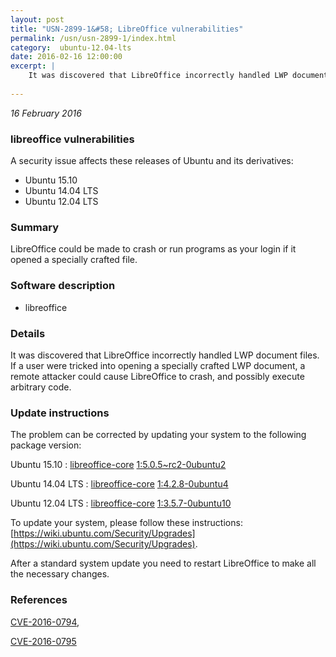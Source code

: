 ```yaml
---
layout: post
title: "USN-2899-1&#58; LibreOffice vulnerabilities"
permalink: /usn/usn-2899-1/index.html
category:  ubuntu-12.04-lts
date: 2016-02-16 12:00:00
excerpt: |
    It was discovered that LibreOffice incorrectly handled LWP document files. If a user were tricked into opening a specially crafted LWP document, a remote attacker could cause LibreOffice to crash, and possibly execute arbitrary code. 
    
--- 
```

 
 

*16 February 2016*

### libreoffice vulnerabilities

A security issue affects these releases of Ubuntu and its derivatives:

* Ubuntu 15.10
* Ubuntu 14.04 LTS
* Ubuntu 12.04 LTS

### Summary

LibreOffice could be made to crash or run programs as your login if it opened a specially crafted file.

### Software description

* libreoffice 

### Details

It was discovered that LibreOffice incorrectly handled LWP document files. If a user were tricked into opening a specially crafted LWP document, a remote attacker could cause LibreOffice to crash, and possibly execute arbitrary code. 

### Update instructions

The problem can be corrected by updating your system to the following package version:

Ubuntu 15.10
 : [libreoffice-core](https://launchpad.net/ubuntu/+source/libreoffice) <span> [1:5.0.5~rc2-0ubuntu2](https://launchpad.net/ubuntu/+source/libreoffice/1:5.0.5~rc2-0ubuntu2) </span> 

Ubuntu 14.04 LTS
 : [libreoffice-core](https://launchpad.net/ubuntu/+source/libreoffice) <span> [1:4.2.8-0ubuntu4](https://launchpad.net/ubuntu/+source/libreoffice/1:4.2.8-0ubuntu4) </span> 

Ubuntu 12.04 LTS
 : [libreoffice-core](https://launchpad.net/ubuntu/+source/libreoffice) <span> [1:3.5.7-0ubuntu10](https://launchpad.net/ubuntu/+source/libreoffice/1:3.5.7-0ubuntu10) </span> 

To update your system, please follow these instructions: [https://wiki.ubuntu.com/Security/Upgrades](https://wiki.ubuntu.com/Security/Upgrades).

After a standard system update you need to restart LibreOffice to make all the necessary changes. 

### References

 
 [CVE-2016-0794](http://people.ubuntu.com/~ubuntu-security/cve/CVE-2016-0794), 

 [CVE-2016-0795](http://people.ubuntu.com/~ubuntu-security/cve/CVE-2016-0795)
 

